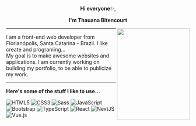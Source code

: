 <p align="center"> <b>Hi everyone</b>✨, </p>
  
<p align="center"><b>I'm Thauana Bitencourt</b></p>
<img src="https://pa1.aminoapps.com/6904/5a92562e47aecf27132021449b13703f4031f1a3r1-335-369_hq.gif" width="200" height="250" align="right">
<hr>
<main>I am a front-end web developer from Florianópolis, Santa Catarina - Brazil. I like create and programing... 
<div>My goal is to make awesome websites and applications. I am currently working on building my portfolio, 
  to be able to publicize my work.</div></main>
<hr>
<section><b>Here's some of the stuff I like to use... </b></section>

![HTML5](https://img.shields.io/badge/-HTML5-232323?style=flat&labelColor=E34F26&logo=html5&logoColor=ffffff)
![CSS3](https://img.shields.io/badge/-CSS3-232323?style=flat&labelColor=1572B6&logo=css3&logoColor=ffffff)
![Sass](https://img.shields.io/badge/-Sass-232323?style=flat&labelColor=CC6699&logo=sass&logoColor=ffffff)
![JavaScript](https://img.shields.io/badge/-JavaScript-232323?style=flat&labelColor=000000&logo=javascript&logoColor=F7DF1E)
![Bootstrap](https://img.shields.io/badge/-Bootstrap-232323?style=flat&labelColor=7952B3&logo=bootstrap&logoColor=ffffff)
![TypeScript](https://img.shields.io/badge/-TypeScript-232323?style=flat&labelColor=000000&logo=typescript&logoColor=3178C6)
![React](https://img.shields.io/badge/-React-232323?style=flat&labelColor=61DAFB&logo=react&logoColor=000000)
![NextJS](https://img.shields.io/badge/-NextJS-232323?style=flat&labelColor=000000&logo=nextdotjs&logoColor=ffffff)
![Vue.js](https://img.shields.io/badge/-Vue.js-232323?style=flat&labelColor=000000&logo=vue.js&logoColor=4FC08D)
